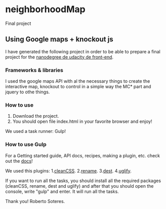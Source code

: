 # neighborhoodMap
Final project

## Using Google maps + knockout js
I have generated the following project in order to be able to prepare a final project for the [nanodegree de udacity de front-end](https://www.udacity.com/course/front-end-web-developer-nanodegree--nd001).

### Frameworks & libraries

I used the google maps API with al the necessary things to create the interactive map, knockout to control in a simple way the MC* part and jquery to othe things.

### How to use
1. Download the project.
2. You should open file index.html in your favorite browser and enjoy!

We used a task runner: Gulp!

### How to use Gulp
For a Getting started guide, API docs, recipes, making a plugin, etc. check out the [docs](https://github.com/gulpjs/gulp/blob/master/docs/README.md)!

We used this plugins: 
    1.[cleanCSS](https://www.npmjs.com/package/gulp-clean-css).
    2.[rename](https://www.npmjs.com/package/gulp-rename).
    3.[dest](https://www.npmjs.com/package/gulp-dest).
    4.[uglify](https://www.npmjs.com/package/gulp-uglyfly).
    
    
If you want to run all the tasks, you should install all the required packages (cleanCSS, rename, dest and uglify) and after that you should open the console, write "gulp" and enter. It will run all the tasks.

Thank you!
Roberto Soteres.

